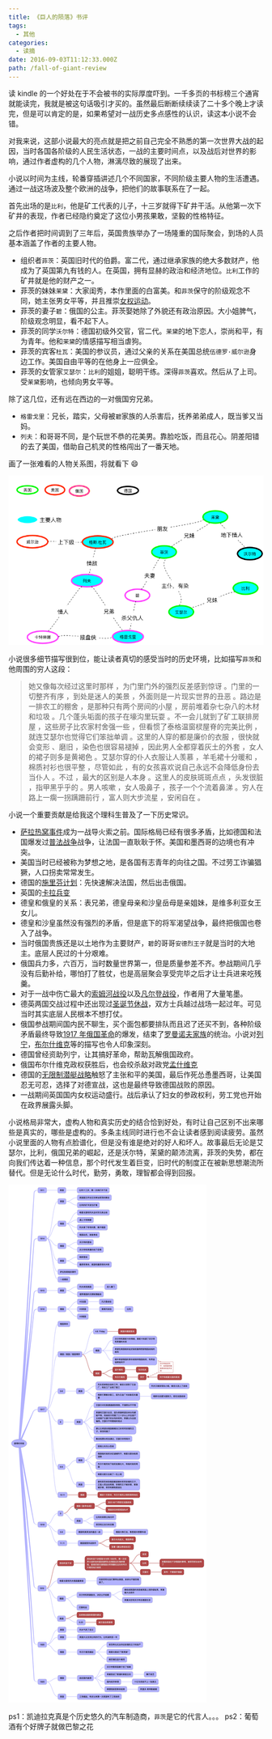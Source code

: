 ```yaml
---
title: 《巨人的陨落》书评
tags:
  - 其他
categories:
  - 读摘
date: 2016-09-03T11:12:33.000Z
path: /fall-of-giant-review
---
```


读 kindle 的一个好处在于不会被书的实际厚度吓到。一千多页的书标榜三个通宵就能读完，我就是被这句话吸引才买的。虽然最后断断续续读了二十多个晚上才读完，但是可以肯定的是，如果希望对一战历史多点感性的认识，读这本小说不会错。

对我来说，这部小说最大的亮点就是把之前自己完全不熟悉的第一次世界大战的起因，当时各国各阶级的人民生活状态，一战的主要时间点，以及战后对世界的影响，通过作者虚构的几个人物，淋漓尽致的展现了出来。

小说以时间为主线，轮番穿插讲述几个不同国家，不同阶级主要人物的生活遭遇。通过一战这场波及整个欧洲的战争，把他们的故事联系在了一起。

首先出场的是`比利`，他是矿工代表的儿子，十三岁就得下矿井干活。从他第一次下矿井的表现，作者已经隐约奠定了这位小男孩果敢，坚毅的性格特征。

之后作者把时间调到了三年后，英国贵族举办了一场隆重的国际聚会，到场的人员基本涵盖了作者的主要人物。

* 组织者`菲茨`：英国旧时代的伯爵。富二代，通过继承家族的绝大多数财产，他成为了英国第九有钱的人。在英国，拥有显赫的政治和经济地位。`比利`工作的矿井就是他的财产之一。
* 菲茨的妹妹`茉黛`：大家闺秀，本作里面的白富美。和`菲茨`保守的阶级观念不同，她主张男女平等，并且推崇[女权运动][14]。
* 菲茨的妻子`碧`：俄国的公主。菲茨娶她除了外貌还有政治原因。大小姐脾气，阶级观念明显，看不起下人。
* 菲茨的同学`沃尔特`：德国初级外交官，官二代。`茉黛`的地下恋人，崇尚和平，有为青年。他和`茉黛`的情感描写相当虐狗。
* 菲茨的宾客`杜瓦`：美国的参议员，通过父亲的关系在美国总统`伍德罗·威尔逊`身边工作。美国自由平等的在他身上一应俱全。
* 菲茨的女管家`艾瑟尔`：`比利`的姐姐，聪明干练。深得`菲茨`喜欢。然后从了上司。受`茉黛`影响，也倾向男女平等。

除了这几位，还有远在西边的一对俄国穷兄弟。

* `格雷戈里`：兄长，踏实，父母被`碧`家族的人杀害后，抚养弟弟成人，既当爹又当妈。
* `列夫`：和哥哥不同，是个玩世不恭的花美男。靠脸吃饭，而且花心。阴差阳错的去了美国，借助自己机灵的性格闯出了一番天地。

画了一张难看的人物关系图，将就看下 😄

![小说主要人物关系][img1]

小说很多细节描写很到位，能让读者真切的感受当时的历史环境，比如描写`菲茨`和他周围的穷人这段：

> 她又像每次经过这里时那样 ，为门里门外的强烈反差感到惊讶 。门里的一切整齐有序 ，到处是迷人的美景 ，外面则是一片现实世界的丑恶 。路边是一排农工的棚舍 ，是那种只有两个房间的小屋 ，房前堆着杂七杂八的木材和垃圾 。几个蓬头垢面的孩子在壕沟里玩耍 。不一会儿就到了矿工联排房屋 ，这些房子比农家村舍强一些 ，但看惯了泰格温窗棂屋脊的完美比例 ，就连艾瑟尔也觉得它们笨拙单调 。这里的人穿的都是廉价的衣服 ，很快就会变形 、磨旧 ，染色也很容易褪掉 ，因此男人全都穿着灰土的外套 ，女人的裙子则多是黄褐色 。艾瑟尔穿的仆人衣服让人羡慕 ，羊毛裙十分暖和 ，棉质衬衫也很平整 ，尽管如此 ，有的女孩喜欢说自己永远不会降低身份去当仆人 。不过 ，最大的区别是人本身 。这里人的皮肤斑斑点点 ，头发很脏 ，指甲黑乎乎的 。男人咳嗽 ，女人吸鼻子 ，孩子一个个流着鼻涕 。穷人在路上一瘸一拐蹒跚前行 ，富人则大步流星 ，安闲自在 。

小说一个重要贡献是给我这个理科生普及了一下历史常识。

* [萨拉热窝事件][2]成为一战导火索之前。国际格局已经有很多矛盾，比如德国和法国爆发过[普法战争][4]战争，让法国一直耿耿于怀。美国和墨西哥的边境也有冲突。
* 美国当时已经被称为梦想之地，是各国有志青年的向往之国。不过劳工诈骗猖獗，人口拐卖常常发生。
* 德国的[施里芬计划][3]：先快速解决法国，然后出击俄国。
* 英国的[卡拉兵变][1]
* 德皇和俄皇的关系：表兄弟，德皇母亲和沙皇岳母是亲姐妹，是维多利亚女王女儿。
* 德皇和沙皇虽然没有强烈的矛盾，但是底下的将军渴望战争，最终把俄国也卷入了战争。
* 当时俄国贵族还是以土地作为主要财产，`碧`的哥哥`安德烈王子`就是当时的大地主。底层人民过的十分艰难。
* 俄国兵力多，六百万，当时数量世界第一，但是质量参差不齐。参战期间几乎没有后勤补给，哪怕打了胜仗，也是高层聚会享受完毕之后才让士兵进来吃残羹。
* 对于一战中伤亡最大的[索姆河战役][5]以及[凡尔登战役][6]，作者用了大量笔墨。
* 德英两国交战过程中还出现过[圣诞节休战][7]，双方士兵越过战场一起过年。可见当时其实底层人民根本不想打仗。
* 俄国参战期间国内民不聊生，买个面包都要排队而且迟了还买不到，各种阶级矛盾最终导致[1917 年俄国革命][8]的爆发，结束了[罗曼诺夫家族][9]的统治。小说对[列宁][10]，[布尔什维克][11]等的描写也令人印象深刻。
* 德国曾经资助列宁，让其搞好革命，帮助瓦解俄国政府。
* 俄国布尔什维克政权获胜后，也会绞杀敌对政党[孟什维克][12]
* 德国的[无限制潜艇战略][13]触怒了主张和平的美国，最后作死怂恿墨西哥，让美国忍无可忍，选择了对德宣战，这也是最终导致德国战败的原因。
* 一战期间英国国内女权运动盛行。战后承认了妇女的参政权利，劳工党也开始在政界展露头脚。

小说格局非常大，虚构人物和真实历史的结合恰到好处，有时让自己区别不出来哪些是真实的，哪些是虚构的。多条主线同时进行也不会让读者感到阅读疲劳。虽然小说里面的人物有点脸谱化，但是没有谁是绝对的好人和坏人。故事最后无论是艾瑟尔，比利，俄国兄弟的崛起，还是沃尔特，茉黛的颠沛流离，菲茨的失势，都在向我们传达着一种信息，那个时代发生着巨变，旧时代的制度正在被新思想潮流所替代。但是无论什么时代，勤劳，勇敢，理智都会得到回报。

![小说时间表][img2]

ps1：凯迪拉克真是个历史悠久的汽车制造商，`菲茨`是它的代言人。。。
ps2：葡萄酒有个好牌子就做巴黎之花

[1]: https://en.wikipedia.org/wiki/Curragh_incident "卡拉兵变"
[2]: https://zh.wikipedia.org/wiki/%E8%90%A8%E6%8B%89%E7%83%AD%E7%AA%9D%E4%BA%8B%E4%BB%B6 "萨拉热窝"
[3]: https://zh.wikipedia.org/wiki/%E6%96%BD%E9%87%8C%E8%8A%AC%E8%AE%A1%E5%88%92 "施里芬计划"
[4]: https://zh.wikipedia.org/zh-cn/%E6%99%AE%E6%B3%95%E6%88%B0%E7%88%AD "普法战争"
[5]: https://zh.wikipedia.org/wiki/%E7%B4%A2%E5%A7%86%E6%B2%B3%E6%88%98%E5%BD%B9 "索姆河战役"
[6]: https://zh.wikipedia.org/wiki/%E5%87%A1%E5%B0%94%E7%99%BB%E6%88%98%E5%BD%B9 "凡尔登战役"
[7]: https://zh.wikipedia.org/wiki/%E8%81%96%E8%AA%95%E7%AF%80%E4%BC%91%E6%88%B0
[8]: https://zh.wikipedia.org/wiki/1917%E5%B9%B4%E4%BF%84%E5%9B%BD%E9%9D%A9%E5%91%BD "1917年俄国革命"
[9]: https://zh.wikipedia.org/wiki/%E7%BD%97%E6%9B%BC%E8%AF%BA%E5%A4%AB%E7%8E%8B%E6%9C%9D "罗曼诺夫王朝"
[10]: https://zh.wikipedia.org/wiki/%E5%BC%97%E6%8B%89%E5%9F%BA%E7%B1%B3%E5%B0%94%C2%B7%E4%BC%8A%E9%87%8C%E5%A5%87%C2%B7%E5%88%97%E5%AE%81 "列宁"
[11]: https://zh.wikipedia.org/wiki/%E5%B8%83%E5%B0%94%E4%BB%80%E7%BB%B4%E5%85%8B "布尔什维克"
[12]: https://zh.wikipedia.org/wiki/%E5%AD%9F%E4%BB%80%E7%BB%B4%E5%85%8B
[13]: https://zh.wikipedia.org/zh-cn/%E7%84%A1%E9%99%90%E5%88%B6%E6%BD%9B%E8%89%87%E6%88%B0 "无限制潜艇战"
[14]: https://zh.wikipedia.org/wiki/%E5%A5%B3%E6%80%A7%E5%8F%83%E6%94%BF%E6%AC%8A "女性参政权"
[img1]: ./2016-09-03-fog-people-relations.png "《巨人的陨落》 人物关系"
[img2]: ./2016-09-03-fog-history.png "《巨人的陨落》 时间表"
